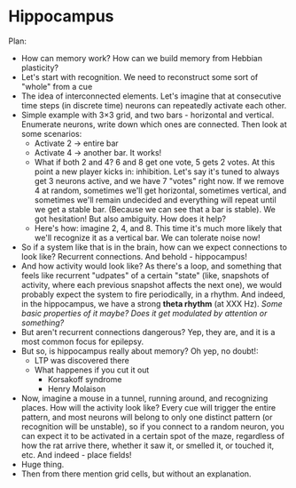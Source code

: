 # Hippocampus

Plan:

* How can memory work? How can we build memory from Hebbian plasticity?
* Let's start with recognition. We need to reconstruct some sort of "whole" from a cue
* The idea of interconnected elements. Let's imagine that at consecutive time steps (in discrete time) neurons can repeatedly activate each other.
* Simple example with 3×3 grid, and two bars - horizontal and vertical. Enumerate neurons, write down which ones are connected. Then look at some scenarios:
    * Activate 2 → entire bar
    * Activate 4 → another bar. It works!
    * What if both 2 and 4? 6 and 8 get one vote, 5 gets 2 votes. At this point a new player kicks in: inhibition. Let's say it's tuned to always get 3 neurons active, and we have 7 "votes" right now. If we remove 4 at random, sometimes we'll get horizontal, sometimes vertical, and sometimes we'll remain undecided and everything will repeat until we get a stable bar. (Because we can see that a bar is stable). We got hesitation! But also ambiguity. How does it help?
    * Here's how: imagine 2, 4, and 8. This time it's much more likely that we'll recognize it as a vertical bar. We can tolerate noise now!
* So if a system like that is in the brain, how can we expect connections to look like? Recurrent connections. And behold - hippocampus!
* And how activity would look like? As there's a loop, and something that feels like recurrent "udpates" of a certain "state" (like, snapshots of activity, where each previous snapshot affects the next one), we would probably expect the system to fire periodically, in a rhythm. And indeed, in the hippocampus, we have a strong **theta rhythm** (at XXX Hz). _Some basic properties of it maybe? Does it get modulated by attention or something?_
* But aren't recurrent connections dangerous? Yep, they are, and it is a most common focus for epilepsy.
* But so, is hippocampus really about memory? Oh yep, no doubt!:
    * LTP was discovered there
    * What happenes if you cut it out
        * Korsakoff syndrome
        * Henry Molaison
* Now, imagine a mouse in a tunnel, running around, and recognizing places. How will the activity look like? Every cue will trigger the entire pattern, and most neurons will belong to only one distinct pattern (or recognition will be unstable), so if you connect to a random neuron, you can expect it to be activated in a certain spot of the maze, regardless of how the rat arrive there, whether it saw it, or smelled it, or touched it, etc. And indeed - place fields!
* Huge thing.
* Then from there mention grid cells, but without an explanation.